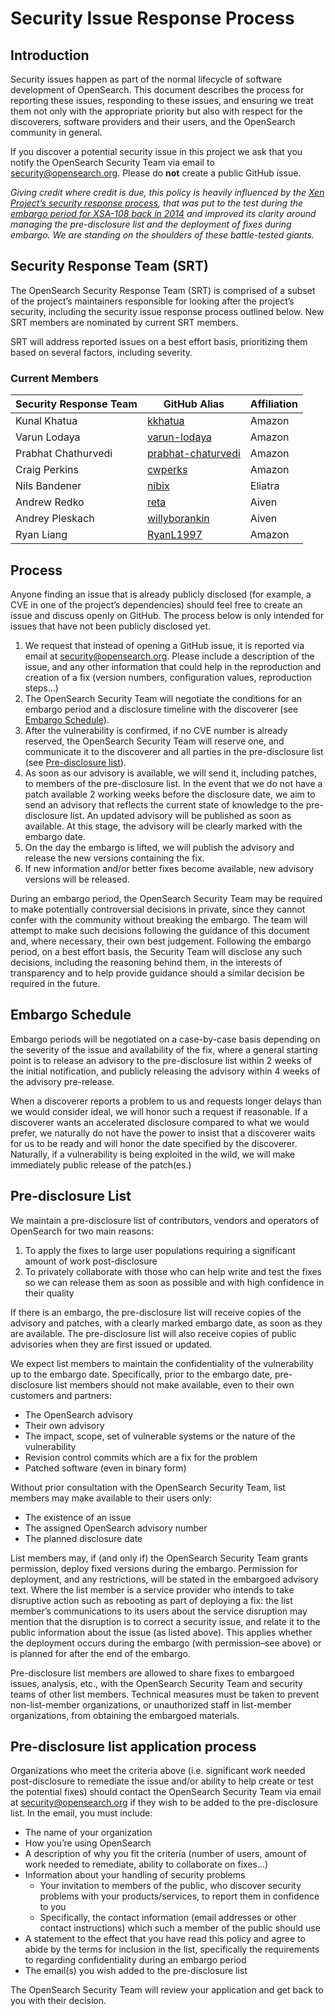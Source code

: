 # Security Issue Response Process

## Introduction

Security issues happen as part of the normal lifecycle of software development of OpenSearch. This document describes the process for reporting these issues, responding to these issues, and ensuring we treat them not only with the appropriate priority but also with respect for the discoverers, software providers and their users, and the OpenSearch community in general.

If you discover a potential security issue in this project we ask that you notify the OpenSearch Security Team via email to security@opensearch.org. Please do **not** create a public GitHub issue.

*Giving credit where credit is due, this policy is heavily influenced by the [Xen Project’s security response process](https://xenproject.org/developers/security-policy/), that was put to the test during the [embargo period for XSA-108 back in 2014](https://xenproject.org/2014/10/22/xen-project-security-policy-improvements-get-involved/) and improved its clarity around managing the pre-disclosure list and the deployment of fixes during embargo. We are standing on the shoulders of these battle-tested giants.*

## Security Response Team (SRT)

The OpenSearch Security Response Team (SRT) is comprised of a subset of the project’s maintainers responsible for looking after the project’s security, including the security issue response process outlined below. New SRT members are nominated by current SRT members.

SRT will address reported issues on a best effort basis, prioritizing them based on several factors, including severity.

### Current Members

| Security Response Team   | GitHub Alias                                                | Affiliation |
| ------------------------ | ----------------------------------------------------------- | ----------- |
| Kunal Khatua             | [kkhatua](https://github.com/kkhatua)                       | Amazon      |
| Varun Lodaya             | [varun-lodaya](https://github.com/varun-lodaya)             | Amazon      |
| Prabhat Chathurvedi      | [prabhat-chaturvedi](https://github.com/prabhat-chaturvedi) | Amazon      |
| Craig Perkins            | [cwperks](https://github.com/cwperks)                       | Amazon      |
| Nils Bandener            | [nibix](https://github.com/nibix)                           | Eliatra     |
| Andrew Redko             | [reta](https://github.com/reta)                             | Aiven       |
| Andrey Pleskach          | [willyborankin](https://github.com/willyborankin)           | Aiven       |
| Ryan Liang               | [RyanL1997](https://github.com/RyanL1997)                   | Amazon      |

## Process

Anyone finding an issue that is already publicly disclosed (for example, a CVE in one of the project’s dependencies) should feel free to create an issue and discuss openly on GitHub. The process below is only intended for issues that have not been publicly disclosed yet.

1. We request that instead of opening a GitHub issue, it is reported via email at security@opensearch.org. Please include a description of the issue, and any other information that could help in the reproduction and creation of a fix (version numbers, configuration values, reproduction steps...)
2. The OpenSearch Security Team will negotiate the conditions for an embargo period and a disclosure timeline with the discoverer (see [Embargo Schedule](#embargo-schedule)).
3. After the vulnerability is confirmed, if no CVE number is already reserved, the OpenSearch Security Team will reserve one, and communicate it to the discoverer and all parties in the pre-disclosure list (see [Pre-disclosure list](#pre-disclosure-list)).
4. As soon as our advisory is available, we will send it, including patches, to members of the pre-disclosure list. In the event that we do not have a patch available 2 working weeks before the disclosure date, we aim to send an advisory that reflects the current state of knowledge to the pre-disclosure list. An updated advisory will be published as soon as available. At this stage, the advisory will be clearly marked with the embargo date.
5. On the day the embargo is lifted, we will publish the advisory and release the new versions containing the fix.
6. If new information and/or better fixes become available, new advisory versions will be released.

During an embargo period, the OpenSearch Security Team may be required to make potentially controversial decisions in private, since they cannot confer with the community without breaking the embargo. The team will attempt to make such decisions following the guidance of this document and, where necessary, their own best judgement. Following the embargo period, on a best effort basis, the Security Team will disclose any such decisions, including the reasoning behind them, in the interests of transparency and to help provide guidance should a similar decision be required in the future.

## Embargo Schedule

Embargo periods will be negotiated on a case-by-case basis depending on the severity of the issue and availability of the fix, where a general starting point is to release an advisory to the pre-disclosure list within 2 weeks of the initial notification, and publicly releasing the advisory within 4 weeks of the advisory pre-release.

When a discoverer reports a problem to us and requests longer delays than we would consider ideal, we will honor such a request if reasonable. If a discoverer wants an accelerated disclosure compared to what we would prefer, we naturally do not have the power to insist that a discoverer waits for us to be ready and will honor the date specified by the discoverer.
Naturally, if a vulnerability is being exploited in the wild, we will make immediately public release of the patch(es.)

## Pre-disclosure List

We maintain a pre-disclosure list of contributors, vendors and operators of OpenSearch for two main reasons:

1. To apply the fixes to large user populations requiring a significant amount of work post-disclosure
2. To privately collaborate with those who can help write and test the fixes so we can release them as soon as possible and with high confidence in their quality

If there is an embargo, the pre-disclosure list will receive copies of the advisory and patches, with a clearly marked embargo date, as soon as they are available. The pre-disclosure list will also receive copies of public advisories when they are first issued or updated.

We expect list members to maintain the confidentiality of the vulnerability up to the embargo date. Specifically, prior to the embargo date, pre-disclosure list members should not make available, even to their own customers and partners:

* The OpenSearch advisory
* Their own advisory
* The impact, scope, set of vulnerable systems or the nature of the vulnerability
* Revision control commits which are a fix for the problem
* Patched software (even in binary form)

Without prior consultation with the OpenSearch Security Team, list members may make available to their users only:

* The existence of an issue
* The assigned OpenSearch advisory number
* The planned disclosure date

List members may, if (and only if) the OpenSearch Security Team grants permission, deploy fixed versions during the embargo. Permission for deployment, and any restrictions, will be stated in the embargoed advisory text. Where the list member is a service provider who intends to take disruptive action such as rebooting as part of deploying a fix: the list member’s communications to its users about the service disruption may mention that the disruption is to correct a security issue, and relate it to the public information about the issue (as listed above). This applies whether the deployment occurs during the embargo (with permission–see above) or is planned for after the end of the embargo.

Pre-disclosure list members are allowed to share fixes to embargoed issues, analysis, etc., with the OpenSearch Security Team and security teams of other list members. Technical measures must be taken to prevent non-list-member organizations, or unauthorized staff in list-member organizations, from obtaining the embargoed materials.

## Pre-disclosure list application process

Organizations who meet the criteria above (i.e. significant work needed post-disclosure to remediate the issue and/or ability to help create or test the potential fixes) should contact the OpenSearch Security Team via email at security@opensearch.org if they wish to be added to the pre-disclosure list. In the email, you must include:

* The name of your organization
* How you’re using OpenSearch
* A description of why you fit the criteria (number of users, amount of work needed to remediate, ability to collaborate on fixes...)
* Information about your handling of security problems
    * Your invitation to members of the public, who discover security problems with your products/services, to report them in confidence to you
    * Specifically, the contact information (email addresses or other contact instructions) which such a member of the public should use
* A statement to the effect that you have read this policy and agree to abide by the terms for inclusion in the list, specifically the requirements to regarding confidentiality during an embargo period
* The email(s) you wish added to the pre-disclosure list

The OpenSearch Security Team will review your application and get back to you with their decision.
